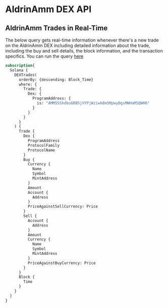 # AldrinAmm DEX API

## AldrinAmm Trades in Real-Time

The below query gets real-time information whenever there's a new trade on the AldrinAmm DEX including detailed information about the trade, including the buy and sell details, the block information, and the transaction specifics.
You can run the query [here](https://ide.bitquery.io/Real-time-trades-on-AldrinAmm-DEX-on-Solana_2)

```graphql
subscription{
  Solana {
    DEXTrades(
      orderBy: {descending: Block_Time}
      where: {
        Trade: {
          Dex: {
            ProgramAddress: {
              is: "AMM55ShdkoGRB5jVYPjWziwk8m5MpwyDgsMWHaMSQWH6"
            }
          }
        }
      }
    ) {
      Trade {
        Dex {
          ProgramAddress
          ProtocolFamily
          ProtocolName
        }
        Buy {
          Currency {
            Name
            Symbol
            MintAddress
          }
          Amount
          Account {
            Address
          }
          PriceAgainstSellCurrency: Price
        }
        Sell {
          Account {
            Address
          }
          Amount
          Currency {
            Name
            Symbol
            MintAddress
          }
          PriceAgainstBuyCurrency: Price
        }
      }
      Block {
        Time
      }
    }
  }
}

```
